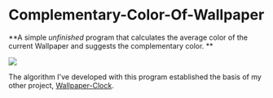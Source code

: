 # Complementary-Color-Of-Wallpaper
**A simple *unfinished* program that calculates the average color of the current Wallpaper and suggests the complementary color. **

 ![](http://i.imgur.com/Z2Ptabc.gif)

The algorithm I've developed with this program established the basis of my other project, [Wallpaper-Clock](https://github.com/ozdemiremre/Wallpaper-Clock).
